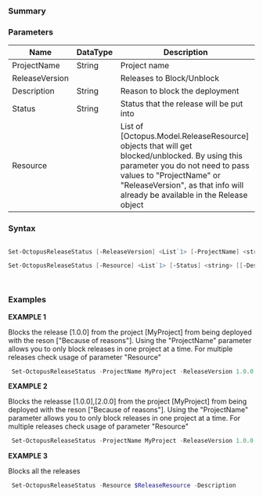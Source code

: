 ﻿### Summary

### Parameters
| Name | DataType          | Description |
| ------------- | ----------- | ----------- |
| ProjectName | String |  Project name     |
| ReleaseVersion |  |  Releases to Block/Unblock     |
| Description | String |  Reason to block the deployment     |
| Status | String |  Status that the release will be put into     |
| Resource |  |  List of [Octopus.Model.ReleaseResource] objects that will get blocked/unblocked. By using this parameter you do not need to pass values to  "ProjectName" or "ReleaseVersion", as that info will already be available in the Release object     |

### Syntax
``` powershell

Set-OctopusReleaseStatus [-ReleaseVersion] <List`1> [-ProjectName] <string> [-Status] <string> [[-Description] <string>] [<CommonParameters>]

Set-OctopusReleaseStatus [-Resource] <List`1> [-Status] <string> [[-Description] <string>] [<CommonParameters>]




``` 

### Examples
**EXAMPLE 1**

Blocks the release [1.0.0] from the project [MyProject] from being deployed with the reson ["Because of reasons"]. Using the "ProjectName" parameter allows you to only block releases in one project at a time. For multiple releases check usage of parameter "Resource"

``` powershell 
 Set-OctopusReleaseStatus -ProjectName MyProject -ReleaseVersion 1.0.0 -Description "Because of reasons"
``` 

**EXAMPLE 2**

Blocks the releasse [1.0.0],[2.0.0] from the project [MyProject] from being deployed with the reson ["Because of reasons"]. Using the "ProjectName" parameter allows you to only block releases in one project at a time. For multiple releases check usage of parameter "Resource"

``` powershell 
 Set-OctopusReleaseStatus -ProjectName MyProject -ReleaseVersion 1.0.0, 2.0.0 -Description "Because of reasons"
``` 

**EXAMPLE 3**

Blocks all the releases

``` powershell 
 Set-OctopusReleaseStatus -Resource $ReleaseResource -Description
``` 

